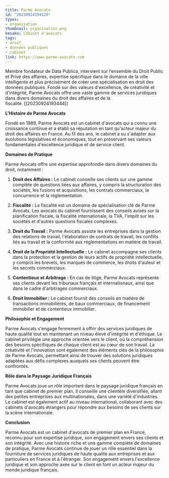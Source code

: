 ```yaml
---
title: Parme Avocats
id: "20230924194120"
types:
- organisation
thumbnail: organisation.png
kesako: Cabinet d'avocats
tags:
- droit
- données publiques
- cabinet
link: https://www.parme-avocats.com
---
```


Membre fondateur de Data Publica, intervient sur l’ensemble du Droit Public et Privé des affaires, expertise spécifique dans le domaine de la ville intelligente et plus précisément de créer une spécialisation en droit des données publiques. Fondé sur des valeurs d'excellence, de créativité et d'intégrité, Parme Avocats offre une vaste gamme de services juridiques dans divers domaines du droit des affaires et de la fiscalité. [[20230924193444]]

**L'Histoire de Parme Avocats**

Fondé en 1989, Parme Avocats est un cabinet d'avocats qui a connu une croissance continue et a établi sa réputation en tant qu'acteur majeur du droit des affaires en France. Au fil des ans, le cabinet a su s'adapter aux évolutions législatives et économiques, tout en préservant ses valeurs fondamentales d'excellence juridique et de service client.

**Domaines de Pratique**

Parme Avocats offre une expertise approfondie dans divers domaines du droit, notamment :

1. **Droit des Affaires :** Le cabinet conseille ses clients sur une gamme complète de questions liées aux affaires, y compris la structuration des sociétés, les fusions et acquisitions, les contrats commerciaux, la concurrence et la réglementation.

2. **Fiscalité :** La fiscalité est un domaine de spécialisation clé de Parme Avocats. Les avocats du cabinet fournissent des conseils avisés sur la planification fiscale, la fiscalité internationale, la TVA, l'impôt sur les sociétés et d'autres questions fiscales complexes.

3. **Droit du Travail :** Parme Avocats assiste les entreprises dans la gestion des relations de travail, l'élaboration de contrats de travail, les conflits liés au travail et la conformité aux réglementations en matière de travail.

4. **Droit de la Propriété Intellectuelle :** Le cabinet accompagne ses clients dans la protection et la gestion de leurs actifs de propriété intellectuelle, y compris les brevets, les marques de commerce, les droits d'auteur et les secrets commerciaux.

5. **Contentieux et Arbitrage :** En cas de litige, Parme Avocats représente ses clients devant les tribunaux français et internationaux, ainsi que dans le cadre d'arbitrages commerciaux.

6. **Droit Immobilier :** Le cabinet fournit des conseils en matière de transactions immobilières, de baux commerciaux, de financement immobilier et de contentieux immobilier.

**Philosophie et Engagement**

Parme Avocats s'engage fermement à offrir des services juridiques de haute qualité tout en maintenant un niveau élevé d'intégrité et d'éthique. Le cabinet privilégie une approche orientée vers le client, où la compréhension des besoins spécifiques de chaque client est au cœur de son travail. La créativité et l'innovation sont également des éléments clés de la philosophie de Parme Avocats, permettant ainsi de trouver des solutions juridiques adaptées aux défis complexes auxquels ses clients peuvent être confrontés.

**Rôle dans le Paysage Juridique Français**

Parme Avocats joue un rôle important dans le paysage juridique français en tant que cabinet de premier plan. Il conseille une clientèle diversifiée, allant des petites entreprises aux multinationales, dans une variété d'industries. Le cabinet est également actif au niveau international, collaborant avec des cabinets d'avocats étrangers pour répondre aux besoins de ses clients sur la scène internationale.

**Conclusion**

Parme Avocats est un cabinet d'avocats de premier plan en France, reconnu pour son expertise juridique, son engagement envers ses clients et son intégrité. Avec une histoire riche et une gamme complète de domaines de pratique, Parme Avocats continue de jouer un rôle essentiel dans la fourniture de services juridiques de haute qualité aux entreprises et aux particuliers en France et à l'étranger. Son engagement envers l'excellence juridique et son approche axée sur le client en font un acteur majeur du monde juridique français.
